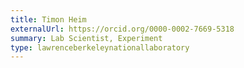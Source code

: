```yaml
---
title: Timon Heim
externalUrl: https://orcid.org/0000-0002-7669-5318
summary: Lab Scientist, Experiment
type: lawrenceberkeleynationallaboratory
---
```

